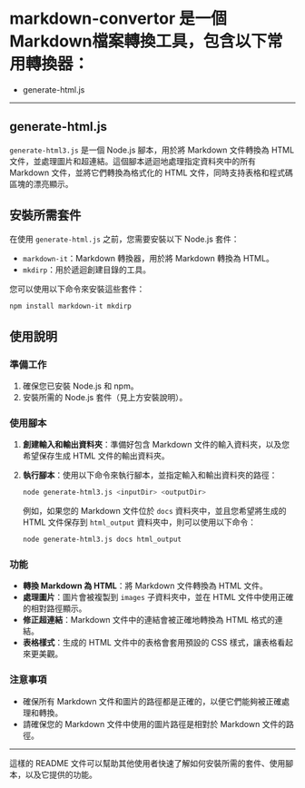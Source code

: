 # markdown-convertor 是一個Markdown檔案轉換工具，包含以下常用轉換器：
  - generate-html.js


---

## generate-html.js

`generate-html3.js` 是一個 Node.js 腳本，用於將 Markdown 文件轉換為 HTML 文件，並處理圖片和超連結。這個腳本遞迴地處理指定資料夾中的所有 Markdown 文件，並將它們轉換為格式化的 HTML 文件，同時支持表格和程式碼區塊的漂亮顯示。

## 安裝所需套件

在使用 `generate-html.js` 之前，您需要安裝以下 Node.js 套件：

- `markdown-it`：Markdown 轉換器，用於將 Markdown 轉換為 HTML。
- `mkdirp`：用於遞迴創建目錄的工具。

您可以使用以下命令來安裝這些套件：

```bash
npm install markdown-it mkdirp
```

## 使用說明

### 準備工作

1. 確保您已安裝 Node.js 和 npm。
2. 安裝所需的 Node.js 套件（見上方安裝說明）。

### 使用腳本

1. **創建輸入和輸出資料夾**：準備好包含 Markdown 文件的輸入資料夾，以及您希望保存生成 HTML 文件的輸出資料夾。

2. **執行腳本**：使用以下命令來執行腳本，並指定輸入和輸出資料夾的路徑：

   ```bash
   node generate-html3.js <inputDir> <outputDir>
   ```

   例如，如果您的 Markdown 文件位於 `docs` 資料夾中，並且您希望將生成的 HTML 文件保存到 `html_output` 資料夾中，則可以使用以下命令：

   ```bash
   node generate-html3.js docs html_output
   ```

### 功能

- **轉換 Markdown 為 HTML**：將 Markdown 文件轉換為 HTML 文件。
- **處理圖片**：圖片會被複製到 `images` 子資料夾中，並在 HTML 文件中使用正確的相對路徑顯示。
- **修正超連結**：Markdown 文件中的連結會被正確地轉換為 HTML 格式的連結。
- **表格樣式**：生成的 HTML 文件中的表格會套用預設的 CSS 樣式，讓表格看起來更美觀。

### 注意事項

- 確保所有 Markdown 文件和圖片的路徑都是正確的，以便它們能夠被正確處理和轉換。
- 請確保您的 Markdown 文件中使用的圖片路徑是相對於 Markdown 文件的路徑。

---

這樣的 README 文件可以幫助其他使用者快速了解如何安裝所需的套件、使用腳本，以及它提供的功能。
